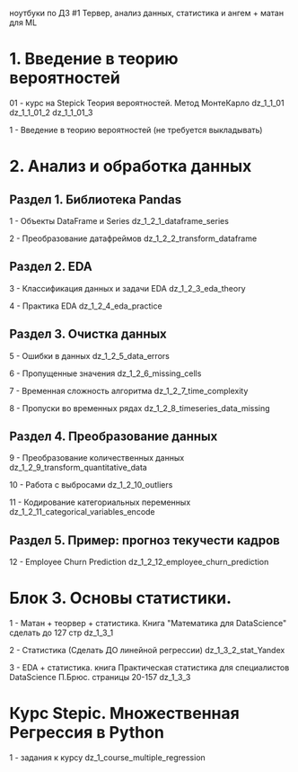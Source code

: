 ноутбуки по ДЗ #1 Тервер, анализ данных, статистика и ангем + матан для ML

# 1. Введение в теорию вероятностей
01 - курс на Stepick Теория вероятностей. Метод МонтеКарло
    dz_1_1_01
    dz_1_1_01_2
    dz_1_1_01_3

1 - Введение в теорию вероятностей (не требуется выкладывать)

# 2. Анализ и обработка данных
## Раздел 1. Библиотека Pandas
1 - Объекты DataFrame и Series
    dz_1_2_1_dataframe_series

2 - Преобразование датафреймов
    dz_1_2_2_transform_dataframe

## Раздел 2. EDA
3 - Классификация данных и задачи EDA
    dz_1_2_3_eda_theory

4 - Практика EDA
    dz_1_2_4_eda_practice

## Раздел 3. Очистка данных
5 - Ошибки в данных
    dz_1_2_5_data_errors

6 - Пропущенные значения
    dz_1_2_6_missing_cells

7 - Временная сложность алгоритма
    dz_1_2_7_time_complexity

8 - Пропуски во временных рядах
    dz_1_2_8_timeseries_data_missing

## Раздел 4. Преобразование данных
9 - Преобразование количественных данных
    dz_1_2_9_transform_quantitative_data

10 - Работа с выбросами
    dz_1_2_10_outliers

11 - Кодирование категориальных переменных
    dz_1_2_11_categorical_variables_encode

## Раздел 5. Пример: прогноз текучести кадров
12 - Employee Churn Prediction
    dz_1_2_12_employee_churn_prediction

# Блок 3. Основы статистики.
1 - Матан + теорвер + статистика. Книга "Математика для DataScience"
    cделать до 127 стр
    dz_1_3_1

2 - Статистика  (Сделать ДО линейной регрессии)
    dz_1_3_2_stat_Yandex

3 - EDA + статистика. книга Практическая статистика для специалистов DataScience П.Брюс.
    страницы 20-157
    dz_1_3_3

# Курс Stepic. Множественная Регрессия в Python
1 - задания к курсу
    dz_1_course_multiple_regression